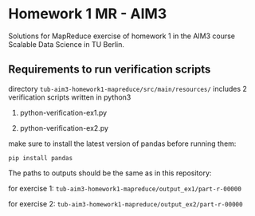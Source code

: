 # Homework 1 MR - AIM3

Solutions for MapReduce exercise of homework 1 in the AIM3 course Scalable Data Science in TU Berlin.


## Requirements to run verification scripts
directory `tub-aim3-homework1-mapreduce/src/main/resources/` includes 2 verification scripts written in python3

1. python-verification-ex1.py 

2. python-verification-ex2.py

make sure to install the latest version of pandas before running them:

`pip install pandas`

The paths to outputs should be the same as in this repository:

for exercise 1: `tub-aim3-homework1-mapreduce/output_ex1/part-r-00000`

for exercise 2: `tub-aim3-homework1-mapreduce/output_ex2/part-r-00000`
